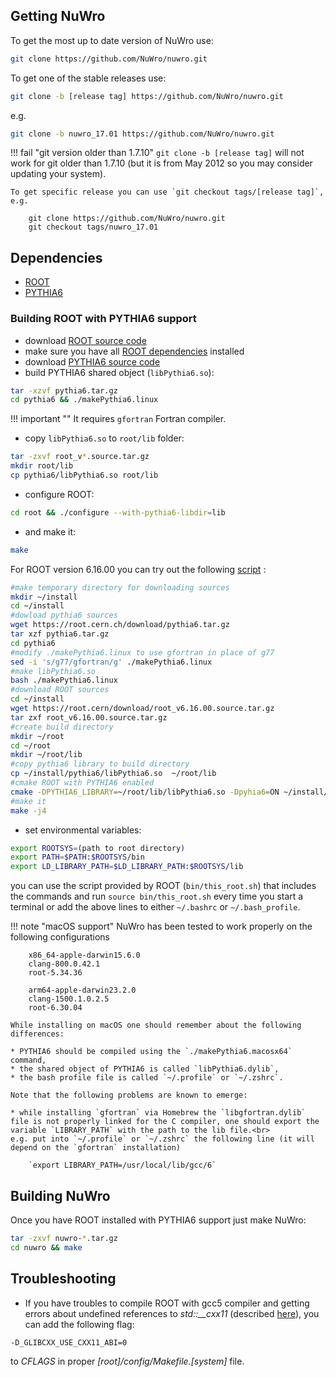 ## Getting NuWro

To get the most up to date version of NuWro use:

```bash
git clone https://github.com/NuWro/nuwro.git
```

To get one of the stable releases use:

```bash
git clone -b [release tag] https://github.com/NuWro/nuwro.git
```

e.g.

```bash
git clone -b nuwro_17.01 https://github.com/NuWro/nuwro.git
```

!!! fail "git version older than 1.7.10"
    `git clone -b [release tag]` will not work for git older than 1.7.10
    (but it is from May 2012 so you may consider updating your system).

    To get specific release you can use `git checkout tags/[release tag]`, e.g.

        git clone https://github.com/NuWro/nuwro.git
        git checkout tags/nuwro_17.01

## Dependencies

* [ROOT](https://root.cern.ch/)
* [PYTHIA6](https://pythia6.hepforge.org/)

### Building ROOT with PYTHIA6 support

* download [ROOT source code](http://root.cern.ch/drupal/content/downloading-root)
* make sure you have all [ROOT dependencies](http://root.cern.ch/drupal/content/build-prerequisites) installed
* download [PYTHIA6 source code](http://neutrino.ift.uni.wroc.pl/files/pythia6.tar.gz)
* build PYTHIA6 shared object (`libPythia6.so`):

```bash
tar -xzvf pythia6.tar.gz
cd pythia6 && ./makePythia6.linux
```

!!! important ""
    It requires `gfortran` Fortran compiler.

* copy `libPythia6.so` to `root/lib` folder:

```bash
tar -zxvf root_v*.source.tar.gz
mkdir root/lib
cp pythia6/libPythia6.so root/lib
```

* configure ROOT:

```bash
cd root && ./configure --with-pythia6-libdir=lib
```

* and make it:

```bash
make
```
For ROOT version 6.16.00 you can try out the following [script](http://neutrino.ift.uni.wroc.pl/files/download-and-make-root6.16.00-with-pythia6.sh) :
```bash
#make temporary directory for downloading sources
mkdir ~/install
cd ~/install
#dowload pythia6 sources 
wget https://root.cern.ch/download/pythia6.tar.gz
tar xzf pythia6.tar.gz
cd pythia6
#modify ./makePythia6.linux to use gfortran in place of g77
sed -i 's/g77/gfortran/g' ./makePythia6.linux
#make libPythia6.so
bash ./makePythia6.linux
#download ROOT sources
cd ~/install
wget https://root.cern/download/root_v6.16.00.source.tar.gz
tar zxf root_v6.16.00.source.tar.gz
#create build directory
mkdir ~/root
cd ~/root
mkdir ~/root/lib
#copy pythia6 library to build directory
cp ~/install/pythia6/libPythia6.so  ~/root/lib
#cmake ROOT with PYTHIA6 enabled
cmake -DPYTHIA6_LIBRARY=~/root/lib/libPythia6.so -Dpyhia6=ON ~/install/root-6.16.00
#make it
make -j4
```

* set environmental variables:

```bash
export ROOTSYS=(path to root directory)
export PATH=$PATH:$ROOTSYS/bin
export LD_LIBRARY_PATH=$LD_LIBRARY_PATH:$ROOTSYS/lib
```

you can use the script provided by ROOT (`bin/this_root.sh`) that includes the commands and run `source bin/this_root.sh` every time you start a terminal or add the above lines to either `~/.bashrc` or `~/.bash_profile`.

!!! note "macOS support"
    NuWro has been tested to work properly on the following configurations

        x86_64-apple-darwin15.6.0
        clang-800.0.42.1
        root-5.34.36

        arm64-apple-darwin23.2.0
        clang-1500.1.0.2.5
        root-6.30.04

    While installing on macOS one should remember about the following differences:

    * PYTHIA6 should be compiled using the `./makePythia6.macosx64` command,
    * the shared object of PYTHIA6 is called `libPythia6.dylib`,
    * the bash profile file is called `~/.profile` or `~/.zshrc`.

    Note that the following problems are known to emerge:

    * while installing `gfortran` via Homebrew the `libgfortran.dylib` file is not properly linked for the C compiler, one should export the variable `LIBRARY_PATH` with the path to the lib file.<br>
    e.g. put into `~/.profile` or `~/.zshrc` the following line (it will depend on the `gfortran` installation)

        `export LIBRARY_PATH=/usr/local/lib/gcc/6`




## Building NuWro

Once you have ROOT installed with PYTHIA6 support just make NuWro:

```bash
tar -zxvf nuwro-*.tar.gz
cd nuwro && make
```

## Troubleshooting

* If you have troubles to compile ROOT with gcc5 compiler
and getting errors about undefined references to *std::__cxx11*
(described [here](https://gcc.gnu.org/onlinedocs/gcc-5.2.0/libstdc++/manual/manual/using_dual_abi.html)),
you can add the following flag:

```bash
-D_GLIBCXX_USE_CXX11_ABI=0
```

to *CFLAGS* in proper *[root]/config/Makefile.[system]* file.
